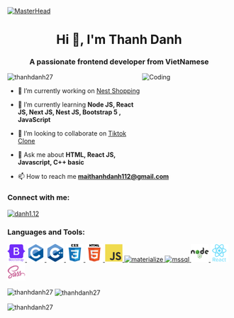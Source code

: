 [![MasterHead](https://i.pinimg.com/originals/f5/2d/c9/f52dc984cb4b1a269ca4da7389618dd4.gif)](https://rishavchanda.io)
<h1 align="center">Hi 👋, I'm Thanh Danh</h1>
<h3 align="center">A passionate frontend developer from VietNamese</h3>
<img align="right" alt="Coding" width="200" height="200" src="https://i.pinimg.com/originals/50/83/e0/5083e0a2a7dcaae07c142e8b87036a27.gif">
<p align="left"> <img src="https://komarev.com/ghpvc/?username=thanhdanh27&label=Profile%20views&color=0e75b6&style=flat" alt="thanhdanh27" /> </p>

- 🔭 I’m currently working on [Nest Shopping](https://github.com/thanhdanh27/Nest-Shopping)

- 🌱 I’m currently learning **Node JS, React JS, Next JS, Nest JS, Bootstrap 5 , JavaScript**

- 👯 I’m looking to collaborate on [Tiktok Clone](https://github.com/thanhdanh27/tiktok)

- 💬 Ask me about **HTML, React JS, Javascript, C++ basic**

- 📫 How to reach me **maithanhdanh112@gmail.com**

<h3 align="left">Connect with me:</h3>
<p align="left">
<a href="https://fb.com/danh1.12" target="blank"><img align="center" src="https://raw.githubusercontent.com/rahuldkjain/github-profile-readme-generator/master/src/images/icons/Social/facebook.svg" alt="danh1.12" height="30" width="40" /></a>
</p>

<h3 align="left">Languages and Tools:</h3>
<p align="left"> <a href="https://getbootstrap.com" target="_blank" rel="noreferrer"> <img src="https://raw.githubusercontent.com/devicons/devicon/master/icons/bootstrap/bootstrap-plain-wordmark.svg" alt="bootstrap" width="40" height="40"/> </a> <a href="https://www.cprogramming.com/" target="_blank" rel="noreferrer"> <img src="https://raw.githubusercontent.com/devicons/devicon/master/icons/c/c-original.svg" alt="c" width="40" height="40"/> </a> <a href="https://www.w3schools.com/cpp/" target="_blank" rel="noreferrer"> <img src="https://raw.githubusercontent.com/devicons/devicon/master/icons/cplusplus/cplusplus-original.svg" alt="cplusplus" width="40" height="40"/> </a> <a href="https://www.w3schools.com/css/" target="_blank" rel="noreferrer"> <img src="https://raw.githubusercontent.com/devicons/devicon/master/icons/css3/css3-original-wordmark.svg" alt="css3" width="40" height="40"/> </a> <a href="https://www.w3.org/html/" target="_blank" rel="noreferrer"> <img src="https://raw.githubusercontent.com/devicons/devicon/master/icons/html5/html5-original-wordmark.svg" alt="html5" width="40" height="40"/> </a> <a href="https://developer.mozilla.org/en-US/docs/Web/JavaScript" target="_blank" rel="noreferrer"> <img src="https://raw.githubusercontent.com/devicons/devicon/master/icons/javascript/javascript-original.svg" alt="javascript" width="40" height="40"/> </a> <a href="https://materializecss.com/" target="_blank" rel="noreferrer"> <img src="https://raw.githubusercontent.com/prplx/svg-logos/5585531d45d294869c4eaab4d7cf2e9c167710a9/svg/materialize.svg" alt="materialize" width="40" height="40"/> </a> <a href="https://www.microsoft.com/en-us/sql-server" target="_blank" rel="noreferrer"> <img src="https://www.svgrepo.com/show/303229/microsoft-sql-server-logo.svg" alt="mssql" width="40" height="40"/> </a> <a href="https://nodejs.org" target="_blank" rel="noreferrer"> <img src="https://raw.githubusercontent.com/devicons/devicon/master/icons/nodejs/nodejs-original-wordmark.svg" alt="nodejs" width="40" height="40"/> </a> <a href="https://reactjs.org/" target="_blank" rel="noreferrer"> <img src="https://raw.githubusercontent.com/devicons/devicon/master/icons/react/react-original-wordmark.svg" alt="react" width="40" height="40"/> </a> <a href="https://sass-lang.com" target="_blank" rel="noreferrer"> <img src="https://raw.githubusercontent.com/devicons/devicon/master/icons/sass/sass-original.svg" alt="sass" width="40" height="40"/> </a> </p>

<p><img align="left" src="https://github-readme-stats.vercel.app/api/top-langs?username=thanhdanh27&show_icons=true&locale=en&layout=compact" alt="thanhdanh27" /></p>

<p>&nbsp;<img align="center" src="https://github-readme-stats.vercel.app/api?username=thanhdanh27&show_icons=true&locale=en" alt="thanhdanh27" /></p>

<p><img align="center" src="https://github-readme-streak-stats.herokuapp.com/?user=thanhdanh27&" alt="thanhdanh27" /></p>
